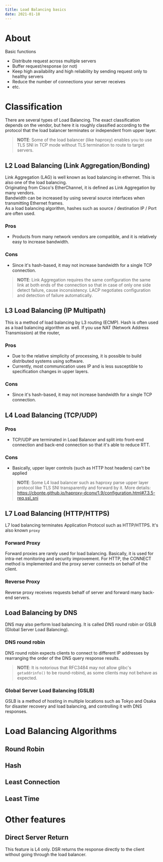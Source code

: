 ```yaml
---
title: Load Balancing basics
date: 2021-01-18
---
```

# About
Basic functions

- Distribute request across multiple servers
- Buffer request/response (or not)
- Keep high availability and high reliability by sending request only to healthy servers
- Reduce the number of connections your server receives
- etc.

# Classification
There are several types of Load Balancing. The exact classification depends on the vendor, but here it is roughly classified according to the protocol that the load balancer terminates or independent from upper layer.

> **NOTE**: Some of the load balancer (like haproxy) enables you to use TLS SNI in TCP mode without TLS termination to route to target servers.


## L2 Load Balancing (Link Aggregation/Bonding)
Link Aggregation (LAG) is well known as load balancing in ethernet. This is also one of the load balancing.  
Originating from Cisco's EtherChannel, it is defined as Link Aggregation by many vendors.  
Bandwidth can be increased by using several source interfaces when transmitting Ethernet frames.  
As a load balancing algorithm, hashes such as source / destination IP / Port are often used.  

### Pros
- Products from many network vendors are compatible, and it is relatively easy to increase bandwidth. 

### Cons
- Since it's hash-based, it may not increase bandwidth for a single TCP connection.

> **NOTE**: Link Aggregation requires the same configuration the same link at both ends of the connection so that in case of only one side detect failure, cause inconsistency.
> LACP negotiates configuration and detection of failure automatically.


## L3 Load Balancing (IP Multipath)
This is a method of load balancing by L3 routing (ECMP). 
Hash is often used as a load balancing algorithm as well. 
If you use NAT (Network Address Transmission) at the router, 

### Pros
- Due to the relative simplicity of processing, it is possible to build distributed systems using software.
- Currently, most communication uses IP and is less susceptible to specification changes in upper layers.

### Cons
- Since it's hash-based, it may not increase bandwidth for a single TCP connection.


## L4 Load Balancing (TCP/UDP)

### Pros
- TCP/UDP are terminated in Load Balancer and split into front-end connection and back-end connection so that it's able to reduce RTT.

### Cons
- Basically, upper layer controls (such as HTTP host headers) can't be applied

> **NOTE**: Some L4 load balancer such as haproxy parse upper layer protocol like TLS SNI transparently and forward by it.
> More details: https://cbonte.github.io/haproxy-dconv/1.9/configuration.html#7.3.5-req.ssl_sni


## L7 Load Balancing (HTTP/HTTPS)
L7 load balancing terminates Application Protocol such as HTTP/HTTPS. It's also known `proxy`

### Forward Proxy
Forward proxies are rarely used for load balancing. Basically, it is used for intra-net monitoring and security improvement.
For HTTP, the CONNECT method is implemented and the proxy server connects on behalf of the client.

### Reverse Proxy
Reverse proxy receives requests behalf of server and forward many back-end servers. 

## Load Balancing by DNS
DNS may also perform load balancing. It is called DNS round robin or GSLB (Global Server Load Balancing).

### DNS round robin 
DNS round robin expects clients to connect to different IP addresses by rearranging the order of the DNS query response results. 

> **NOTE**: It is notorious that RFC3484 may not allow glibc's `getaddrinfo()` to be round-robind, as some clients may not behave as expected. 


### Global Server Load Balancing (GSLB)
GSLB is a method of hosting in multiple locations such as Tokyo and Osaka for disaster recovery and load balancing, and controlling it with DNS responses.


# Load Balancing Algorithms
## Round Robin

## Hash

## Least Connection

## Least Time


# Other features

## Direct Server Return
This feature is L4 only.
DSR returns the response directly to the client without going through the load balancer.
